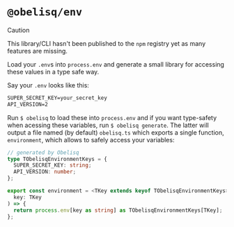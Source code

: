 # `@obelisq/env`

> [!CAUTION]
> This library/CLI hasn't been published to the `npm` registry yet as many features are missing.

Load your `.env`s into `process.env` and generate a small library for accessing these values in a type safe way.

Say your `.env` looks like this:

```txt
SUPER_SECRET_KEY=your_secret_key
API_VERSION=2
```

Run `$ obelisq` to load these into `process.env` and if you want type-safety when acessing these variables, run `$ obelisq generate`. The latter will output a file named (by default) `obelisq.ts` which exports a single function, `environment`, which allows to safely access your variables:

```ts
// generated by Obelisq
type TObelisqEnvironmentKeys = {
  SUPER_SECRET_KEY: string;
  API_VERSION: number;
};

export const environment = <TKey extends keyof TObelisqEnvironmentKeys>(
  key: TKey
) => {
  return process.env[key as string] as TObelisqEnvironmentKeys[TKey];
};
```
